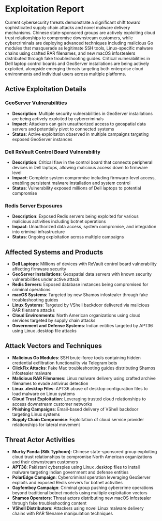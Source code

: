 # Exploitation Report

Current cybersecurity threats demonstrate a significant shift toward sophisticated supply chain attacks and novel malware delivery mechanisms. Chinese state-sponsored groups are actively exploiting cloud trust relationships to compromise downstream customers, while cybercriminals are deploying advanced techniques including malicious Go modules that masquerade as legitimate SSH tools, Linux-specific malware chains using crafted RAR filenames, and new macOS infostealers distributed through fake troubleshooting guides. Critical vulnerabilities in Dell laptop control boards and GeoServer installations are being actively exploited, alongside emerging threats targeting both enterprise cloud environments and individual users across multiple platforms.

## Active Exploitation Details

### GeoServer Vulnerabilities
- **Description**: Multiple security vulnerabilities in GeoServer installations are being actively exploited by cybercriminals
- **Impact**: Attackers can gain unauthorized access to geospatial data servers and potentially pivot to connected systems
- **Status**: Active exploitation observed in multiple campaigns targeting exposed GeoServer instances

### Dell ReVault Control Board Vulnerability
- **Description**: Critical flaw in the control board that connects peripheral devices in Dell laptops, allowing malicious access down to firmware level
- **Impact**: Complete system compromise including firmware-level access, enabling persistent malware installation and system control
- **Status**: Vulnerability exposed millions of Dell laptops to potential compromise

### Redis Server Exposures
- **Description**: Exposed Redis servers being exploited for various malicious activities including botnet operations
- **Impact**: Unauthorized data access, system compromise, and integration into criminal infrastructure
- **Status**: Ongoing exploitation across multiple campaigns

## Affected Systems and Products

- **Dell Laptops**: Millions of devices with ReVault control board vulnerability affecting firmware security
- **GeoServer Installations**: Geospatial data servers with known security vulnerabilities under active attack
- **Redis Servers**: Exposed database instances being compromised for criminal operations
- **macOS Systems**: Targeted by new Shamos infostealer through fake troubleshooting guides
- **Linux Systems**: Targeted by VShell backdoor delivered via malicious RAR filename attacks
- **Cloud Environments**: North American organizations using cloud services targeted by supply chain attacks
- **Government and Defense Systems**: Indian entities targeted by APT36 using Linux .desktop file attacks

## Attack Vectors and Techniques

- **Malicious Go Modules**: SSH brute-force tools containing hidden credential exfiltration functionality via Telegram bots
- **ClickFix Attacks**: Fake Mac troubleshooting guides distributing Shamos infostealer malware
- **Malicious RAR Filenames**: Linux malware delivery using crafted archive filenames to evade antivirus detection
- **Linux .desktop Files**: APT36 abuse of desktop configuration files to load malware on Linux systems
- **Cloud Trust Exploitation**: Leveraging trusted cloud relationships to access downstream customer networks
- **Phishing Campaigns**: Email-based delivery of VShell backdoor targeting Linux systems
- **Supply Chain Compromise**: Exploitation of cloud service provider relationships for lateral movement

## Threat Actor Activities

- **Murky Panda (Silk Typhoon)**: Chinese state-sponsored group exploiting cloud trust relationships to compromise North American organizations and their downstream customers
- **APT36**: Pakistani cyberspies using Linux .desktop files to install malware targeting Indian government and defense entities
- **PolarEdge Campaign**: Cybercriminal operation leveraging GeoServer exploits and exposed Redis servers for botnet activities
- **Gayfemboy Campaign**: Criminal group pushing cybercrime operations beyond traditional botnet models using multiple exploitation vectors
- **Shamos Operators**: Threat actors distributing new macOS infostealer through fake troubleshooting content
- **VShell Distributors**: Attackers using novel Linux malware delivery chains with RAR filename manipulation techniques